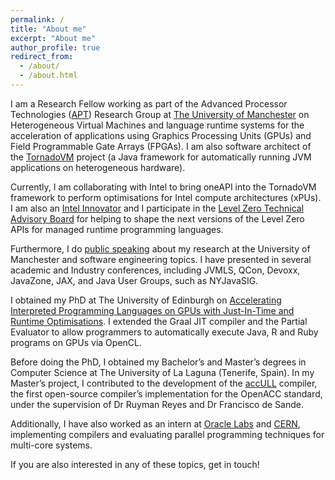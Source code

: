 ```yaml
---
permalink: /
title: "About me"
excerpt: "About me"
author_profile: true
redirect_from: 
  - /about/
  - /about.html
---
```


I am a Research Fellow working as part of the Advanced Processor Technologies ([APT](http://apt.cs.manchester.ac.uk)) Research Group at [The University of Manchester](http://www.manchester.ac.uk) on Heterogeneous Virtual Machines and language runtime systems for the acceleration of applications using Graphics Processing Units (GPUs) and Field Programmable Gate Arrays (FPGAs). I am also software architect of the [TornadoVM](https://github.com/beehive-lab/TornadoVM) project (a Java framework for automatically running JVM applications on heterogeneous hardware).


Currently, I am collaborating with Intel to bring oneAPI into the TornadoVM framework to perform optimisations for Intel compute architectures (xPUs). 
I am also an [Intel Innovator](https://www.intel.com/content/www/us/en/developer/community/innovators.html) and I participate in the [Level Zero Technical Advisory Board](https://github.com/oneapi-src/oneAPI-tab) for helping to shape the next versions of the Level Zero APIs for managed runtime programming languages. 

Furthermore, I do [public speaking](https://jjfumero.github.io/talks/) about my research at the University of Manchester and software engineering topics. I have presented in several academic and Industry conferences, including JVMLS, QCon, Devoxx, JavaZone, JAX, and Java User Groups, such as NYJavaSIG.


I obtained my PhD at The University of Edinburgh on [Accelerating Interpreted Programming Languages on GPUs with Just-In-Time and Runtime Optimisations](https://jjfumero.github.io/publication/2017-08-22-PhDThesis). I extended the Graal JIT compiler and the Partial Evaluator to allow programmers to automatically execute Java, R and Ruby programs on GPUs via OpenCL. 

Before doing the PhD, I obtained my Bachelor’s and Master’s degrees in Computer Science at The University of La Laguna (Tenerife, Spain). In my Master’s project, I contributed to the development of the [accULL](https://accull.wordpress.com) compiler, the first open-source compiler’s implementation for the OpenACC standard, under the supervision of Dr Ruyman Reyes and Dr Francisco de Sande.

Additionally, I have also worked as an intern at [Oracle Labs](https://labs.oracle.com/pls/apex/f?p=LABS:10::::::) and [CERN](https://home.cern/science/computing/cern-openlab), implementing compilers and evaluating parallel programming techniques for multi-core systems. 

If you are also interested in any of these topics, get in touch! 

